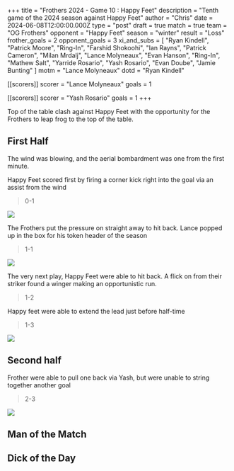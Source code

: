 +++
title = "Frothers 2024 - Game 10 : Happy Feet"
description = "Tenth game of the 2024 season against Happy Feet"
author = "Chris"
date = 2024-06-08T12:00:00.000Z
type = "post"
draft = true
match = true
team = "OG Frothers"
opponent = "Happy Feet"
season = "winter"
result = "Loss"
frother_goals = 2
opponent_goals = 3
xi_and_subs = [
  "Ryan Kindell",
  "Patrick Moore",
  "Ring-In",
  "Farshid Shokoohi",
  "Ian Rayns",
  "Patrick Cameron",
  "Milan Mrdalj",
  "Lance Molyneaux",
  "Evan Hanson",
  "Ring-In",
  "Mathew Salt",
  "Yarride Rosario",
  "Yash Rosario",
  "Evan Doube",
  "Jamie Bunting"
]
motm = "Lance Molyneaux"
dotd = "Ryan Kindell"

[[scorers]]
scorer = "Lance Molyneaux"
goals = 1

[[scorers]]
scorer = "Yash Rosario"
goals = 1
+++

Top of the table clash against Happy Feet with the opportunity for the Frothers to leap frog to the top of the table.

## First Half

The wind was blowing, and the aerial bombardment was one from the first minute.

Happy Feet scored first by firing a corner kick right into the goal via an assist from the wind

> 0-1

![](/air-ball.jpg)

The Frothers put the pressure on straight away to hit back. Lance popped up in the box for his token header of the season

> 1-1

![](/lance-attack.jpg)

The very next play, Happy Feet were able to hit back. A flick on from their striker found a winger making an opportunistic run.

> 1-2

Happy feet were able to extend the lead just before half-time

> 1-3

![](/patrick-think.jpg)

## Second half

Frother were able to pull one back via Yash, but were unable to string together another goal

> 2-3

![](/20240609151407_IMG_0846.JPG)

## Man of the Match

## Dick of the Day
